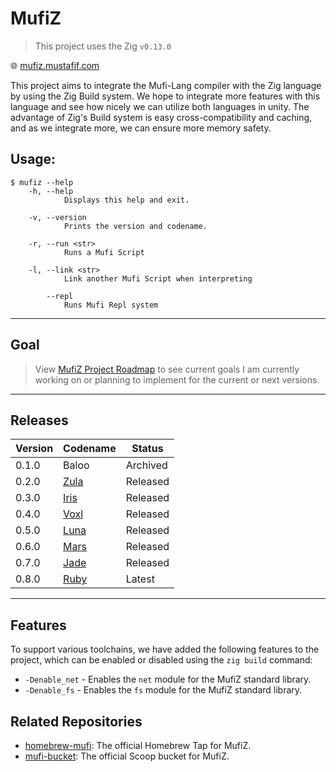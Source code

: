 # MufiZ
> This project uses the Zig `v0.13.0`

🌐 [mufiz.mustafif.com](https://mufiz.mustafif.com)

This project aims to integrate the Mufi-Lang compiler with the Zig language by using the
Zig Build system. We hope to integrate more features with this language and see how nicely
we can utilize both languages in unity. The advantage of Zig's Build system is easy cross-compatibility and caching, and as we integrate more,
we can ensure more memory safety.

## Usage:

```shell
$ mufiz --help
    -h, --help
            Displays this help and exit.

    -v, --version
            Prints the version and codename.

    -r, --run <str>
            Runs a Mufi Script

    -l, --link <str>
            Link another Mufi Script when interpreting

        --repl
            Runs Mufi Repl system
```

---

## Goal

> View [MufiZ Project Roadmap](https://github.com/users/Mustafif/projects/1) to see current goals I am currently working on or planning to implement for the current or next versions.

---

## Releases

| Version | Codename                                                                 | Status      |
| ------- | ------------------------------------------------------------------------ | ----------- |
| 0.1.0   | Baloo                                                                    | Archived    |
| 0.2.0   | [Zula](https://github.com/Mustafif/MufiZ/releases/tag/v0.2.0)            | Released    |
| 0.3.0   | [Iris](https://github.com/Mustafif/MufiZ/releases/tag/v0.3.0)            | Released    |
| 0.4.0   | [Voxl](https://github.com/Mustafif/MufiZ/releases/tag/v0.4.0)            | Released    |
| 0.5.0   | [Luna](https://github.com/Mustafif/MufiZ/releases/tag/v0.5.0)            | Released    |
| 0.6.0   | [Mars](https://github.com/Mustafif/MufiZ/releases/tag/v0.6.0)            | Released      |
| 0.7.0   | [Jade](https://github.com/Mustafif/MufiZ/releases/tag/v0.7.0) | Released |
| 0.8.0 | [Ruby](https://github.com/Mustafif/MufiZ/releases/tag/v0.8.0) | Latest |

---

## Features

To support various toolchains, we have added the following features to the project, which can be enabled or disabled using the `zig build` command:

- `-Denable_net` - Enables the `net` module for the MufiZ standard library.
- `-Denable_fs` - Enables the `fs` module for the MufiZ standard library.

## Related Repositories

- [homebrew-mufi](https://github.com/Mustafif/homebrew-mufi): The official Homebrew Tap for MufiZ.
- [mufi-bucket](https://github.com/Mustafif/mufi-bucket): The official Scoop bucket for MufiZ.
